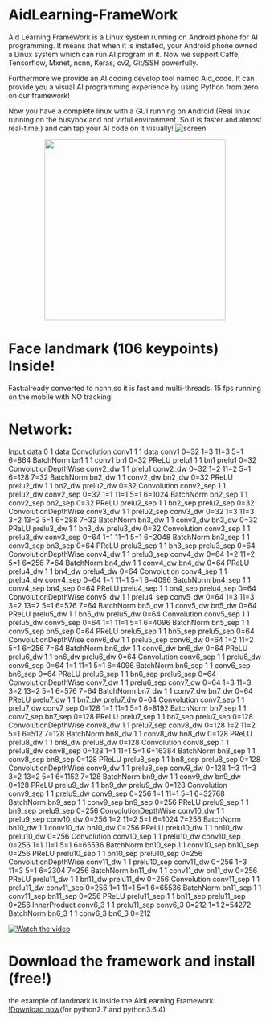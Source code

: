# AidLearning-FrameWork
Aid Learning FrameWork is a Linux system running on Android phone for AI programming. It means that when it is installed, your Android phone owned a Linux system which can run AI program in it. Now we support Caffe, Tensorflow, Mxnet, ncnn, Keras, cv2, Git/SSH powerfully. 

Furthermore we provide an AI coding develop tool named Aid_code. It can provide you a visual AI programming experience by using Python from zero on our framework!

Now you have a complete linux with a GUI running on Android (Real linux running on the busybox and not virtul environment. So it is faster and almost real-time.) and can tap your AI code on it visually!
![screen](../../Screenshot_10.jpg)

<p align="center">
	<img src="../../Screen_11.jpg"  width="360" >
</p>

# Face landmark (106 keypoints) Inside!

Fast:already converted to ncnn,so it is fast and multi-threads.
15 fps running on the mobile with NO tracking!  

# Network:

Input            data                             0 1 data
Convolution      conv1                            1 1 data conv1 0=32 1=3 11=3 5=1 6=864
BatchNorm        bn1                              1 1 conv1 bn1 0=32
PReLU            prelu1                           1 1 bn1 prelu1 0=32
ConvolutionDepthWise conv2_dw                         1 1 prelu1 conv2_dw 0=32 1=2 11=2 5=1 6=128 7=32
BatchNorm        bn2_dw                           1 1 conv2_dw bn2_dw 0=32
PReLU            prelu2_dw                        1 1 bn2_dw prelu2_dw 0=32
Convolution      conv2_sep                        1 1 prelu2_dw conv2_sep 0=32 1=1 11=1 5=1 6=1024
BatchNorm        bn2_sep                          1 1 conv2_sep bn2_sep 0=32
PReLU            prelu2_sep                       1 1 bn2_sep prelu2_sep 0=32
ConvolutionDepthWise conv3_dw                         1 1 prelu2_sep conv3_dw 0=32 1=3 11=3 3=2 13=2 5=1 6=288 7=32
BatchNorm        bn3_dw                           1 1 conv3_dw bn3_dw 0=32
PReLU            prelu3_dw                        1 1 bn3_dw prelu3_dw 0=32
Convolution      conv3_sep                        1 1 prelu3_dw conv3_sep 0=64 1=1 11=1 5=1 6=2048
BatchNorm        bn3_sep                          1 1 conv3_sep bn3_sep 0=64
PReLU            prelu3_sep                       1 1 bn3_sep prelu3_sep 0=64
ConvolutionDepthWise conv4_dw                         1 1 prelu3_sep conv4_dw 0=64 1=2 11=2 5=1 6=256 7=64
BatchNorm        bn4_dw                           1 1 conv4_dw bn4_dw 0=64
PReLU            prelu4_dw                        1 1 bn4_dw prelu4_dw 0=64
Convolution      conv4_sep                        1 1 prelu4_dw conv4_sep 0=64 1=1 11=1 5=1 6=4096
BatchNorm        bn4_sep                          1 1 conv4_sep bn4_sep 0=64
PReLU            prelu4_sep                       1 1 bn4_sep prelu4_sep 0=64
ConvolutionDepthWise conv5_dw                         1 1 prelu4_sep conv5_dw 0=64 1=3 11=3 3=2 13=2 5=1 6=576 7=64
BatchNorm        bn5_dw                           1 1 conv5_dw bn5_dw 0=64
PReLU            prelu5_dw                        1 1 bn5_dw prelu5_dw 0=64
Convolution      conv5_sep                        1 1 prelu5_dw conv5_sep 0=64 1=1 11=1 5=1 6=4096
BatchNorm        bn5_sep                          1 1 conv5_sep bn5_sep 0=64
PReLU            prelu5_sep                       1 1 bn5_sep prelu5_sep 0=64
ConvolutionDepthWise conv6_dw                         1 1 prelu5_sep conv6_dw 0=64 1=2 11=2 5=1 6=256 7=64
BatchNorm        bn6_dw                           1 1 conv6_dw bn6_dw 0=64
PReLU            prelu6_dw                        1 1 bn6_dw prelu6_dw 0=64
Convolution      conv6_sep                        1 1 prelu6_dw conv6_sep 0=64 1=1 11=1 5=1 6=4096
BatchNorm        bn6_sep                          1 1 conv6_sep bn6_sep 0=64
PReLU            prelu6_sep                       1 1 bn6_sep prelu6_sep 0=64
ConvolutionDepthWise conv7_dw                         1 1 prelu6_sep conv7_dw 0=64 1=3 11=3 3=2 13=2 5=1 6=576 7=64
BatchNorm        bn7_dw                           1 1 conv7_dw bn7_dw 0=64
PReLU            prelu7_dw                        1 1 bn7_dw prelu7_dw 0=64
Convolution      conv7_sep                        1 1 prelu7_dw conv7_sep 0=128 1=1 11=1 5=1 6=8192
BatchNorm        bn7_sep                          1 1 conv7_sep bn7_sep 0=128
PReLU            prelu7_sep                       1 1 bn7_sep prelu7_sep 0=128
ConvolutionDepthWise conv8_dw                         1 1 prelu7_sep conv8_dw 0=128 1=2 11=2 5=1 6=512 7=128
BatchNorm        bn8_dw                           1 1 conv8_dw bn8_dw 0=128
PReLU            prelu8_dw                        1 1 bn8_dw prelu8_dw 0=128
Convolution      conv8_sep                        1 1 prelu8_dw conv8_sep 0=128 1=1 11=1 5=1 6=16384
BatchNorm        bn8_sep                          1 1 conv8_sep bn8_sep 0=128
PReLU            prelu8_sep                       1 1 bn8_sep prelu8_sep 0=128
ConvolutionDepthWise conv9_dw                         1 1 prelu8_sep conv9_dw 0=128 1=3 11=3 3=2 13=2 5=1 6=1152 7=128
BatchNorm        bn9_dw                           1 1 conv9_dw bn9_dw 0=128
PReLU            prelu9_dw                        1 1 bn9_dw prelu9_dw 0=128
Convolution      conv9_sep                        1 1 prelu9_dw conv9_sep 0=256 1=1 11=1 5=1 6=32768
BatchNorm        bn9_sep                          1 1 conv9_sep bn9_sep 0=256
PReLU            prelu9_sep                       1 1 bn9_sep prelu9_sep 0=256
ConvolutionDepthWise conv10_dw                        1 1 prelu9_sep conv10_dw 0=256 1=2 11=2 5=1 6=1024 7=256
BatchNorm        bn10_dw                          1 1 conv10_dw bn10_dw 0=256
PReLU            prelu10_dw                       1 1 bn10_dw prelu10_dw 0=256
Convolution      conv10_sep                       1 1 prelu10_dw conv10_sep 0=256 1=1 11=1 5=1 6=65536
BatchNorm        bn10_sep                         1 1 conv10_sep bn10_sep 0=256
PReLU            prelu10_sep                      1 1 bn10_sep prelu10_sep 0=256
ConvolutionDepthWise conv11_dw                        1 1 prelu10_sep conv11_dw 0=256 1=3 11=3 5=1 6=2304 7=256
BatchNorm        bn11_dw                          1 1 conv11_dw bn11_dw 0=256
PReLU            prelu11_dw                       1 1 bn11_dw prelu11_dw 0=256
Convolution      conv11_sep                       1 1 prelu11_dw conv11_sep 0=256 1=1 11=1 5=1 6=65536
BatchNorm        bn11_sep                         1 1 conv11_sep bn11_sep 0=256
PReLU            prelu11_sep                      1 1 bn11_sep prelu11_sep 0=256
InnerProduct     conv6_3                          1 1 prelu11_sep conv6_3 0=212 1=1 2=54272
BatchNorm        bn6_3                            1 1 conv6_3 bn6_3 0=212

[![Watch the video](https://github.com/aidlearning/AidLearning-FrameWork/blob/master/examples/landmark106/aidlandmark.png)](https://youtu.be/clv68la-Of8)


# Download the framework and install (free!)
the example of landmark is inside the AidLearning Framework.<br>
[!Download now](http://www.aidlearning.net/downloads/aidlux-07-04.apk)(for python2.7 and python3.6.4)<br>
